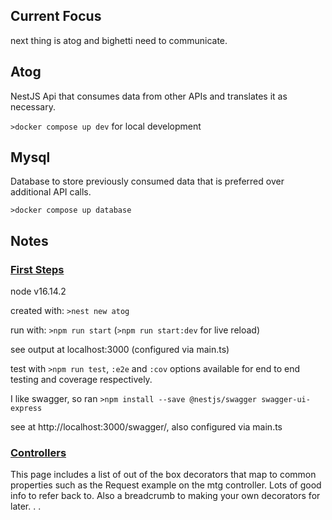 ## Current Focus

next thing is atog and bighetti need to communicate.

## Atog

NestJS Api that consumes data from other APIs and translates it as necessary.

`>docker compose up dev` for local development

## Mysql

Database to store previously consumed data that is preferred over additional API calls.

`>docker compose up database`

## Notes

### [First Steps](docs.nestjs.com/firststeps)

node v16.14.2

created with: `>nest new atog`

run with: `>npm run start` (`>npm run start:dev` for live reload)

see output at localhost:3000 (configured via main.ts)

test with `>npm run test`, `:e2e` and `:cov` options available for end to end testing and coverage respectively.

I like swagger, so ran `>npm install --save @nestjs/swagger swagger-ui-express`

see at http://localhost:3000/swagger/, also configured via main.ts

### [Controllers](docs.nestjs.com/controllers)

This page includes a list of out of the box decorators that map to common properties such as the Request example on the mtg controller. Lots of good info to refer back to. Also a breadcrumb to making your own decorators for later. . .

